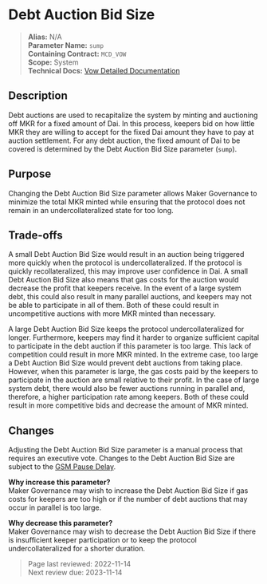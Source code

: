 # Debt Auction Bid Size

>**Alias:** N/A  
>**Parameter Name:** `sump`  
>**Containing Contract:** `MCD_VOW`  
>**Scope:** System  
>**Technical Docs:** [Vow Detailed Documentation](https://docs.makerdao.com/smart-contract-modules/system-stabilizer-module/vow-detailed-documentation)  

## Description
Debt auctions are used to recapitalize the system by minting and auctioning off MKR for a fixed amount of Dai. In this process, keepers bid on how little MKR they are willing to accept for the fixed Dai amount they have to pay at auction settlement. For any debt auction, the fixed amount of Dai to be covered is determined by the Debt Auction Bid Size parameter (`sump`).


## Purpose
Changing the Debt Auction Bid Size parameter allows Maker Governance to minimize the total MKR minted while ensuring that the protocol does not remain in an undercollateralized state for too long. 


## Trade-offs
A small Debt Auction Bid Size would result in an auction being triggered more quickly when the protocol is undercollateralized. If the protocol is quickly recollateralized, this may improve user confidence in Dai. A small Debt Auction Bid Size also means that gas costs for the auction would decrease the profit that keepers receive. In the event of a large system debt, this could also result in many parallel auctions, and keepers may not be able to participate in all of them. Both of these could result in uncompetitive auctions with more MKR minted than necessary.
	
A large Debt Auction Bid Size keeps the protocol undercollateralized for longer. Furthermore, keepers may find it harder to organize sufficient capital to participate in the debt auction if this parameter is too large. This lack of competition could result in more MKR minted. In the extreme case, too large a Debt Auction Bid Size would prevent debt auctions from taking place. However, when this parameter is large, the gas costs paid by the keepers to participate in the auction are small relative to their profit. In the case of large system debt, there would also be fewer auctions running in parallel and, therefore, a higher participation rate among keepers. Both of these could result in more competitive bids and decrease the amount of MKR minted. 


## Changes
Adjusting the Debt Auction Bid Size parameter is a manual process that requires an executive vote. Changes to the Debt Auction Bid Size are subject to the [GSM Pause Delay](https://longforwisdom.gitbook.io/new-collection/parameter-index/core/param-gsm-pause-delay).

**Why increase this parameter?**  
Maker Governance may wish to increase the Debt Auction Bid Size if gas costs for keepers are too high or if the number of debt auctions that may occur in parallel is too large.

**Why decrease this parameter?**  
Maker Governance may wish to decrease the Debt Auction Bid Size if there is insufficient keeper participation or to keep the protocol undercollateralized for a shorter duration.

>Page last reviewed: 2022-11-14  
>Next review due: 2023-11-14  




